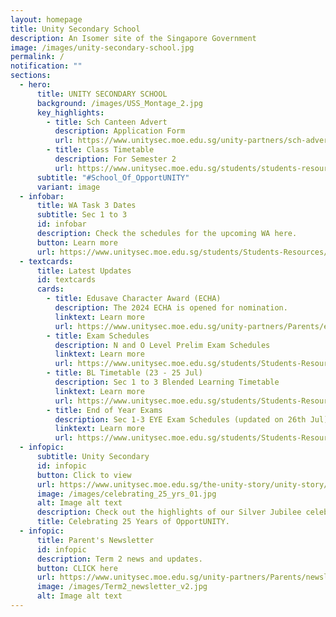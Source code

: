 ```yaml
---
layout: homepage
title: Unity Secondary School
description: An Isomer site of the Singapore Government
image: /images/unity-secondary-school.jpg
permalink: /
notification: ""
sections:
  - hero:
      title: UNITY SECONDARY SCHOOL
      background: /images/USS_Montage_2.jpg
      key_highlights:
        - title: Sch Canteen Advert
          description: Application Form
          url: https://www.unitysec.moe.edu.sg/unity-partners/sch-adverts/
        - title: Class Timetable
          description: For Semester 2
          url: https://www.unitysec.moe.edu.sg/students/students-resources/classtimetable/
      subtitle: "#School_Of_OpportUNITY"
      variant: image
  - infobar:
      title: WA Task 3 Dates
      subtitle: Sec 1 to 3
      id: infobar
      description: Check the schedules for the upcoming WA here.
      button: Learn more
      url: https://www.unitysec.moe.edu.sg/students/Students-Resources/assessment/
  - textcards:
      title: Latest Updates
      id: textcards
      cards:
        - title: Edusave Character Award (ECHA)
          description: The 2024 ECHA is opened for nomination.
          linktext: Learn more
          url: https://www.unitysec.moe.edu.sg/unity-partners/Parents/eca/
        - title: Exam Schedules
          description: N and O Level Prelim Exam Schedules
          linktext: Learn more
          url: https://www.unitysec.moe.edu.sg/students/Students-Resources/assessment/
        - title: BL Timetable (23 - 25 Jul)
          description: Sec 1 to 3 Blended Learning Timetable
          linktext: Learn more
          url: https://www.unitysec.moe.edu.sg/students/Students-Resources/blended-learning/permalink/
        - title: End of Year Exams
          description: Sec 1-3 EYE Exam Schedules (updated on 26th Jul)
          linktext: Learn more
          url: https://www.unitysec.moe.edu.sg/students/Students-Resources/assessment/
  - infopic:
      subtitle: Unity Secondary
      id: infopic
      button: Click to view
      url: https://www.unitysec.moe.edu.sg/the-unity-story/unity-story/
      image: /images/celebrating_25_yrs_01.jpg
      alt: Image alt text
      description: Check out the highlights of our Silver Jubilee celebration here.
      title: Celebrating 25 Years of OpportUNITY.
  - infopic:
      title: Parent's Newsletter
      id: infopic
      description: Term 2 news and updates.
      button: CLICK here
      url: https://www.unitysec.moe.edu.sg/unity-partners/Parents/newsletter/
      image: /images/Term2_newsletter_v2.jpg
      alt: Image alt text
---
```

